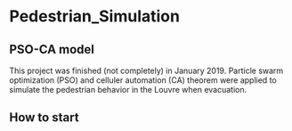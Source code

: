 # Pedestrian_Simulation

## PSO-CA model
This project was finished (not completely) in January 2019. Particle swarm optimization (PSO) and celluler automation (CA) theorem were applied to simulate the pedestrian behavior in the Louvre when evacuation.

## How to start
